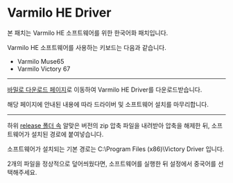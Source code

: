 # Varmilo HE Driver

본 패치는 Varmilo HE 소프트웨어를 위한 한국어화 패치입니다.

Varmilo HE 소프트웨어를 사용하는 키보드는 다음과 같습니다.

- Varmilo Muse65
- Varmilo Victory 67

----

[바밀로 다운로드 페이지](https://varmilo.com/pages/installation-manual)로 이동하여 Varmilo HE Driver를 다운로드받습니다.

해당 페이지에 안내된 내용에 따라 드라이버 및 소프트웨어 설치를 마무리합니다.

----

하위 [release 폴더 속](release) 알맞은 버전의 zip 압축 파일을 내려받아 압축을 해제한 뒤, 소프트웨어가 설치된 경로에 붙여넣습니다.

소프트웨어가 설치되는 기본 경로는 C:\Program Files (x86)\Victory Driver 입니다.

2개의 파일을 정상적으로 덮어씌웠다면, 소프트웨어를 실행한 뒤 설정에서 중국어를 선택해주세요.